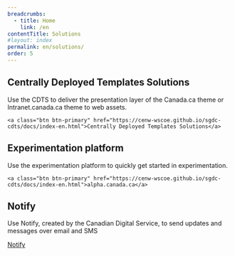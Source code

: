 ```yaml
---
breadcrumbs:
  - title: Home
    link: /en
contentTitle: Solutions
#layout: index
permalink: en/solutions/
order: 5
---
```

<!--Work on presenting the different solutions or tools-->
<section class="gc-srvinfo mrgn-bttm-lg">
 <div class="row">
  <div class="wb-eqht">
   <section class="col-md-12">
    <h2>Centrally Deployed Templates Solutions</h2>
    <p>Use the CDTS to deliver the presentation layer of the Canada.ca theme or Intranet.canada.ca theme to web assets.</p>

    <a class="btn btn-primary" href="https://cenw-wscoe.github.io/sgdc-cdts/docs/index-en.html">Centrally Deployed Templates Solutions</a>

   </section>
   <section class="col-md-12">
    <h2>Experimentation platform</h2>
    <p>
    Use the experimentation platform to quickly get started in experimentation.
    </p>

    <a class="btn btn-primary" href="https://cenw-wscoe.github.io/sgdc-cdts/docs/index-en.html">alpha.canada.ca</a>

   </section>
   <section class="col-md-12">
    <h2>Notify</h2>
    <p>
    Use Notify, created by the Canadian Digital Service, to send updates and messages over email and SMS
    </p>
    <a class="btn btn-primary" href="https://notification.alpha.canada.ca/">Notify</a>
   </section>
  </div>
 </div>
</section>
